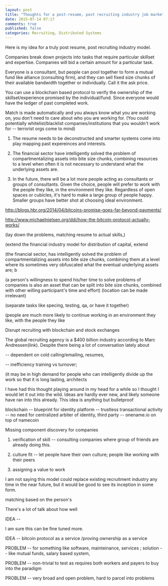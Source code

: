 ```yaml
---
layout: post
title: "Thoughts for a post-resume, post recruiting industry job market"
date: 2015-07-14 07:17
comments: true
published: false
categories: Recruiting, Distributed Systems
---
```


Here is my idea for a truly post resume, post recruiting industry model.

Companies break down projects into tasks that require particular skillset and expertise. Companies will bid a certain amount for a particular task.

Everyone is a consultant, but people can pool together to form a mutual fund like alliance (consulting firm), and they can sell fixed size chunks of their available bandwidth together or individually. Call it the ask price.

You can use a blockchain based protocol to verify the ownership of the skillset/experience promised by the individual/fund. Since everyone would have the ledger of past completed work.

Match is made automatically and you always know what you are working on, you don't need to care about who you are working for. (You could potentially whitelist/blacklist companies/institutions that you wouldn't work for -- terrorist orgs come to mind)

1. The resume needs to be deconstructed and smarter systems come into play mapping past expereinces and interests.

2. The financial sector have intelligently solved the problem of compartmentalizing assets into bite size chunks, combining resources to a level when often it is not necessary to understand what the underlying assets are.

3. In the future, there will be a lot more people acting as consultants or groups of consultants. Given the choice, people will prefer to work with the people they like, in the environment they like. Regardless of open spaces or cubicles, it's hard to make a large group of people happy. Smaller groups have better shot at choosing ideal environment.

http://blogs.hbr.org/2014/04/bitcoins-promise-goes-far-beyond-payments/

http://www.michaelnielsen.org/ddi/how-the-bitcoin-protocol-actually-works/

(lay down the problems, matching resume to actual skills,)

(extend the financial industry model for distribution of capital, extend

(the financial sector, has intelligently solved the problem of compartmentalizing assets into bite size chunks, combining them at a level where its sometimes very obfuscated what the eventual underlying assets are; b

(a person's willingness to spend his/her time to solve problems of companies is also an asset that can be split into bite size chunks, combined with other willing participant's time and effort) (location can be made irrelevant)

(separate tasks like specing, testing, qa, or have it together)

(people are much more likely to continue working in an environment they like, with the people they like

Disrupt recruiting with blockchain and stock exchanges

The global recruiting agency is a $400 billion industry according to Marc Andressen(link). Despite there being a lot of conversation lately about 

-- dependent on cold calling/emailing, resumes, 

-- inefficiency training vs turnover; 

(it may be in  high demand for people who can intelligently divide up the work so that it is long lasting, architects

I have had this thought playing around in my head for a while so I thought I would let it out into the wild. Ideas are hardly ever new, and likely someone have ran into this already. This idea is anything but bulletproof

blockchain -- blueprint for identity platform 
-- trustless transactional activity
-- no need for centralized arbiter of identity, third party
-- onename.io on top of namecoin


Missing component discovery for companies

1. verification of skill -- consulting companies where group of friends are already doing this.

2. culture fit -- let people have their own culture; people like working with their peers

3. assigning a value to work

I am not saying this model could replace existing recruitment industry any time in the near future, but it would be good to see its inception in some form.

matching based on the person's 


There's a lot of talk about how well 

IDEA -- 

I am sure this can be fine tuned more.

IDEA -- bitcoin protocol as a service /proving ownership as a service

PROBLEM -- for something like software, mainteinance, services ; solution -- like mutual funds, salary based system, 

PROBLEM -- non-trivial to test as requires both workers and payers to buy into the paradigm

PROBLEM -- very broad and open problem, hard to parcel into problems